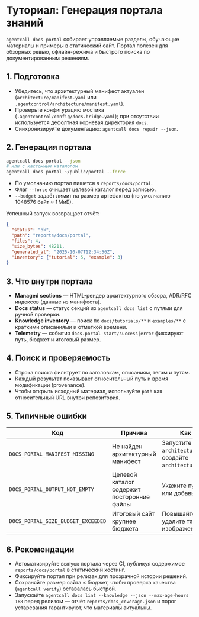 # Туториал: Генерация портала знаний

`agentcall docs portal` собирает управляемые разделы, обучающие материалы и примеры в статический сайт. Портал полезен для обзорных ревью, офлайн-режима и быстрого поиска по документированным решениям.

## 1. Подготовка
- Убедитесь, что архитектурный манифест актуален (`architecture/manifest.yaml` или `.agentcontrol/architecture/manifest.yaml`).
- Проверьте конфигурацию мостика (`.agentcontrol/config/docs.bridge.yaml`); при отсутствии используется дефолтная корневая директория `docs`.
- Синхронизируйте документацию: `agentcall docs repair --json`.

## 2. Генерация портала
```bash
agentcall docs portal --json
# или с кастомным каталогом
agentcall docs portal ~/public/portal --force
```

- По умолчанию портал пишется в `reports/docs/portal`.
- Флаг `--force` очищает целевой каталог перед записью.
- `--budget` задаёт лимит на размер артефактов (по умолчанию 1048576 байт ≈ 1 МиБ).

Успешный запуск возвращает отчёт:
```json
{
  "status": "ok",
  "path": "reports/docs/portal",
  "files": 4,
  "size_bytes": 48211,
  "generated_at": "2025-10-07T12:34:56Z",
  "inventory": {"tutorial": 5, "example": 3}
}
```

## 3. Что внутри портала
- **Managed sections** — HTML-рендер архитектурного обзора, ADR/RFC индексов (данные из манифеста).
- **Docs status** — статус секций из `agentcall docs list` с путями для ручной проверки.
- **Knowledge inventory** — поиск по `docs/tutorials/**` и `examples/**` с краткими описаниями и отметкой времени.
- **Telemetry** — события `docs.portal start/success|error` фиксируют путь, бюджет и итоговый размер.

## 4. Поиск и проверяемость
- Строка поиска фильтрует по заголовкам, описаниям, тегам и путям.
- Каждый результат показывает относительный путь и время модификации (provenance).
- Чтобы открыть исходный материал, используйте `path` как относительный URL внутри репозитория.

## 5. Типичные ошибки
| Код | Причина | Как исправить |
| --- | --- | --- |
| `DOCS_PORTAL_MANIFEST_MISSING` | Не найден архитектурный манифест | Запустите `agentcall run architecture-sync` или создайте `architecture/manifest.yaml`. |
| `DOCS_PORTAL_OUTPUT_NOT_EMPTY` | Целевой каталог содержит посторонние файлы | Укажите пустой каталог или добавьте `--force`. |
| `DOCS_PORTAL_SIZE_BUDGET_EXCEEDED` | Итоговый сайт крупнее бюджета | Повышайте `--budget` или удалите тяжёлые изображения/скрипты. |

## 6. Рекомендации
- Автоматизируйте выпуск портала через CI, публикуя содержимое `reports/docs/portal` в статический хостинг.
- Фиксируйте портал при релизах для прозрачной истории решений.
- Сохраняйте размер сайта ≤ бюджет, чтобы проверка качества (`agentcall verify`) оставалась быстрой.
- Запускайте `agentcall docs lint --knowledge --json --max-age-hours 168` перед релизом — отчёт `reports/docs_coverage.json` и порог устаревания гарантируют, что материалы актуальны.
